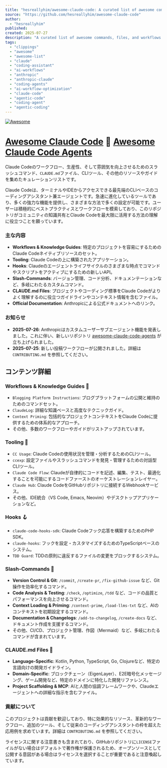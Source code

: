 ```yaml
---
title: "hesreallyhim/awesome-claude-code: A curated list of awesome commands, files, and workflows for Claude Code"
source: "https://github.com/hesreallyhim/awesome-claude-code"
author:
  - "hesreallyhim"
published:
created: 2025-07-27
description: "A curated list of awesome commands, files, and workflows for Claude Code."
tags:
  - "clippings"
  - "awesome"
  - "awesome-list"
  - "claude"
  - "coding-assistant"
  - "ai-workflows"
  - "anthropic"
  - "anthropic-claude"
  - "coding-agents"
  - "ai-workflow-optimization"
  - "claude-code"
  - "agentic-code"
  - "coding-agent"
  - "agentic-coding"
---
```


[![Awesome](https://camo.githubusercontent.com/9f4534299c4fb07eccb37b82d3e7aa23cb225094b2dd2a311be7c4b9779c3ed8/68747470733a2f2f617765736f6d652e72652f62616467652d666c6174322e737667)](https://awesome.re)

# [Awesome Claude Code](https://github.com/hesreallyhim/awesome-claude-code) 🤝 [Awesome Claude Code Agents](https://github.com/hesreallyhim/awesome-claude-code-agents)

Claude Codeのワークフロー、生産性、そして雰囲気を向上させるためのスラッシュコマンド、`CLAUDE.md`ファイル、CLIツール、その他のリソースやガイドを集めたキュレーションリストです。

Claude Codeは、ターミナルやIDEからアクセスできる最先端のCLIベースのコーディングアシスタント兼エージェントです。急速に進化しているツールであり、多くの強力な機能を提供し、さまざまな方法で多くの設定が可能です。ユーザーは積極的にベストプラクティスとワークフローを模索しており、このリポジトリがコミュニティの知識共有とClaude Codeを最大限に活用する方法の理解に役立つことを願っています。

### 主な内容

* **Workflows & Knowledge Guides**: 特定のプロジェクトを容易にするためのClaude Codeネイティブリソースのセット。
* **Tooling**: Claude Codeの上に構築されたアプリケーション。
* **Hooks**: Claudeのエージェントライフサイクルのさまざまな時点でコマンドやスクリプトをアクティブにするための新しいAPI。
* **Slash-Commands**: バージョン管理、コード分析、ドキュメンテーションなど、多岐にわたるカスタムコマンド。
* **CLAUDE.md Files**: プロジェクトやコーディング標準をClaude Codeがよりよく理解するのに役立つガイドラインやコンテキスト情報を含むファイル。
* **Official Documentation**: Anthropicによる公式ドキュメントへのリンク。

### お知らせ

* **2025-07-26**: Anthropicはカスタムユーザーサブエージェント機能を発表しました。これに伴い、新しいリポジトリ [awesome-claude-code-agents](https://github.com/hesreallyhim/awesome-claude-code-agents) が立ち上げられました。
* **2025-07-25**: 新しい投稿ワークフローが公開されました。詳細は `CONTRIBUTING.md` を参照してください。

## コンテンツ詳細

### Workflows & Knowledge Guides 🧠

* `Blogging Platform Instructions`: ブログプラットフォームの公開と維持のためのコマンドセット。
* `ClaudeLog`: 詳細な知識ベースと高度なテクニックガイド。
* `Context Priming`: 包括的なプロジェクトコンテキストをClaude Codeに提供するための体系的なアプローチ。
* その他、多数のワークフローやガイドがリストアップされています。

### Tooling 🧰

* `CC Usage`: Claude Codeの使用状況を管理・分析するためのCLIツール。
* `ccexp`: 設定ファイルやスラッシュコマンドを発見・管理するための対話型CLIツール。
* `Claude Code Flow`: Claudeが自律的にコードを記述、編集、テスト、最適化することを可能にするコードファーストのオーケストレーションレイヤー。
* `Claude Hub`: Claude CodeをGitHubリポジトリに接続するWebhookサービス。
* その他、IDE統合（VS Code, Emacs, Neovim）やデスクトップアプリケーションなど。

### Hooks 🪝

* `claude-code-hooks-sdk`: Claude Codeフック応答を構築するためのPHP SDK。
* `claude-hooks`: フックを設定・カスタマイズするためのTypeScriptベースのシステム。
* `TDD Guard`: TDDの原則に違反するファイルの変更をブロックするシステム。

### Slash-Commands 🔪

* **Version Control & Git**: `/commit`, `/create-pr`, `/fix-github-issue` など、Git操作を効率化するコマンド。
* **Code Analysis & Testing**: `/check`, `/optimize`, `/tdd` など、コードの品質とパフォーマンスを向上させるコマンド。
* **Context Loading & Priming**: `/context-prime`, `/load-llms-txt` など、AIのコンテキストを初期設定するコマンド。
* **Documentation & Changelogs**: `/add-to-changelog`, `/create-docs` など、ドキュメント作成を支援するコマンド。
* その他、CI/CD、プロジェクト管理、作図（Mermaid）など、多岐にわたるコマンドが含まれています。

### CLAUDE.md Files 📂

* **Language-Specific**: Kotlin, Python, TypeScript, Go, Clojureなど、特定の言語向けの開発ガイドライン。
* **Domain-Specific**: ブロックチェーン（EigenLayer）、E2E暗号化メッセージング、ゲーム開発など、特定のドメインに特化した開発リファレンス。
* **Project Scaffolding & MCP**: AIと人間の協調フレームワークや、Claudeエージェントへの詳細な指示を含むファイル。

### 貢献について

このプロジェクトは貢献を歓迎しており、特に効果的なリソース、革新的なワークフロー、追加のツール、そして従来のコーディングアシスタントの枠を超えた応用例を求めています。詳細は `CONTRIBUTING.md` を参照してください。

ライセンスに関する注意書きも含まれており、GitHubリポジトリに`LICENSE`ファイルがない場合はデフォルトで著作権が保護されるため、オープンソースとして公開する意図がある場合はライセンスを選択することが重要であると注意喚起しています。
